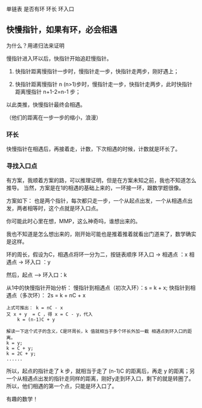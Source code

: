 单链表
是否有环
环长
环入口


## 快慢指针，如果有环，必会相遇

为什么？用递归法来证明

慢指针进入环以后，快指针开始追赶慢指针。
1) 快指针距离慢指针一步时，慢指针走一步，快指针走两步，刚好遇上；

2) 快指针距离慢指针 n (n>1)步时，慢指针走一步，快指针走两步，此时快指针距离慢指针  n+1-2=n-1 步；

以此类推，快慢指针最终会相遇。

（他们的距离在一步一步的缩小，浪漫）

### 环长
快慢指针在相遇后，再接着走，计数，下次相遇的时候，计数就是环长了。


### 寻找入口点

有方案，我顺着方案的路，可以推理证明，但是在方案未知之前，我也不知道怎么推导。
当然，方案是在1的相遇的基础上来的，一环接一环，跟数学题很像。

方案如下：
	也是两个指针，每次都只走一步，一个从起点出发，一个从相遇点出发，两者相等时，这个点就是环入口点。
	
你可能此时心里在想，MMP，这么神奇吗，谁想出来的。

我也不知道是怎么想出来的，刚开始可能也是推着推着就看出门道来了，数学确实是这样。

环的周长，假设为C，相遇点将环一分为二，按链表顺序
环入口 -> 相遇点 ：x
相遇点 -> 环入口 ：y

然后，起点 ——> 环入口：k

从1中的快慢指针开始分析：
	慢指针到相遇点（初次入环）：s = k + x;
	快指针到相遇点（多次环）： 2s = k + nC + x
	
	上式可推出： k = nC - x
	又 x + y  = C ，得 x = C - y，代入
		k = (n-1)C + y
		
	解读一下这个式子的含义，C是环周长，k 值就相当于多个环长外加一截 相遇点到环入口的距离。
	k = y;
	k = C + y;
	k = 2C + y;
	......
	
所以，起点的指针走了 k 步，就相当于走了 (n-1)C 的距离后，再走 y 的距离；另一个从相遇点出发的指针走同样的距离，刚好y走到环入口，剩下的就是转圈了。
所以，他们相遇的第一个点，只能是环入口了。

有趣的数学！
	



	



